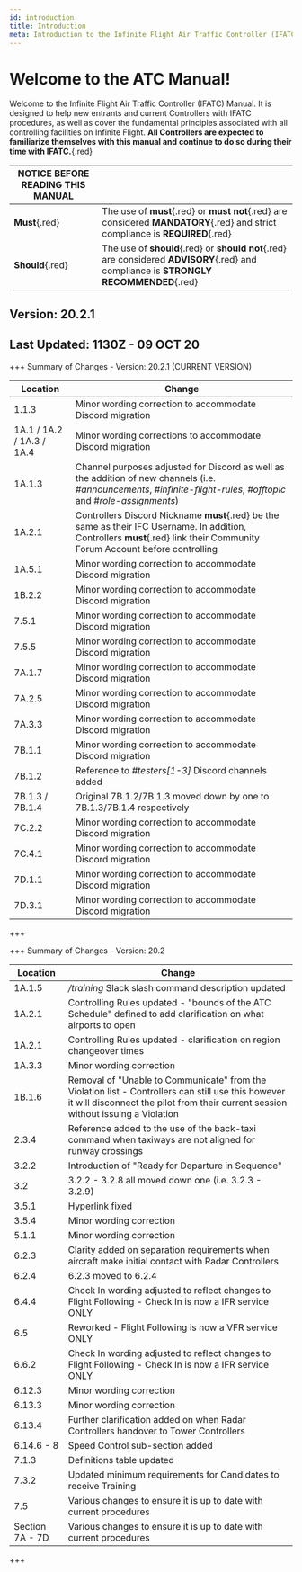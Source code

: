 ```yaml
---
id: introduction
title: Introduction
meta: Introduction to the Infinite Flight Air Traffic Controller (IFATC) Manual.
---
```


# Welcome to the ATC Manual!



Welcome to the Infinite Flight Air Traffic Controller (IFATC) Manual. It is designed to help new entrants and current Controllers with IFATC procedures, as well as cover the fundamental principles associated with all controlling facilities on Infinite Flight. **All Controllers are expected to familiarize themselves with this manual and continue to do so during their time with IFATC.**{.red}



| **NOTICE BEFORE READING THIS MANUAL** |                                          |
| ------------------------------------- | ---------------------------------------- |
| **Must**{.red}                        | The use of **must**{.red} or **must not**{.red} are considered **MANDATORY**{.red} and strict compliance is **REQUIRED**{.red} |
| **Should**{.red}                      | The use of **should**{.red} or **should not**{.red} are considered **ADVISORY**{.red} and compliance is **STRONGLY RECOMMENDED**{.red} |



## Version: 20.2.1

## Last Updated: 1130Z - 09 OCT 20



+++ Summary of Changes - Version: 20.2.1 (CURRENT VERSION)

| Location                  | Change                                                       |
| ------------------------- | ------------------------------------------------------------ |
| 1.1.3                     | Minor wording correction to accommodate Discord migration    |
| 1A.1 / 1A.2 / 1A.3 / 1A.4 | Minor wording corrections to accommodate Discord migration   |
| 1A.1.3                    | Channel purposes adjusted for Discord as well as the addition of new channels (i.e. *#announcements*, *#infinite-flight-rules*, *#offtopic* and *#role-assignments*) |
| 1A.2.1                    | Controllers Discord Nickname **must**{.red} be the same as their IFC Username. In addition, Controllers **must**{.red} link their Community Forum Account before controlling |
| 1A.5.1                    | Minor wording correction to accommodate Discord migration    |
| 1B.2.2                    | Minor wording correction to accommodate Discord migration    |
| 7.5.1                     | Minor wording correction to accommodate Discord migration    |
| 7.5.5                     | Minor wording correction to accommodate Discord migration    |
| 7A.1.7                    | Minor wording correction to accommodate Discord migration    |
| 7A.2.5                    | Minor wording correction to accommodate Discord migration    |
| 7A.3.3                    | Minor wording correction to accommodate Discord migration    |
| 7B.1.1                    | Minor wording correction to accommodate Discord migration    |
| 7B.1.2                    | Reference to *#testers[1-3]* Discord channels added          |
| 7B.1.3 / 7B.1.4           | Original 7B.1.2/7B.1.3 moved down by one to 7B.1.3/7B.1.4 respectively |
| 7C.2.2                    | Minor wording correction to accommodate Discord migration    |
| 7C.4.1                    | Minor wording correction to accommodate Discord migration    |
| 7D.1.1                    | Minor wording correction to accommodate Discord migration    |
| 7D.3.1                    | Minor wording correction to accommodate Discord migration    |

+++



+++ Summary of Changes - Version: 20.2

| Location        | Change                                                       |
| --------------- | ------------------------------------------------------------ |
| 1A.1.5          | */training* Slack slash command description updated          |
| 1A.2.1          | Controlling Rules updated - "bounds of the ATC Schedule" defined to add clarification on what airports to open |
| 1A.2.1          | Controlling Rules updated - clarification on region changeover times |
| 1A.3.3          | Minor wording correction                                     |
| 1B.1.6          | Removal of "Unable to Communicate" from the Violation list - Controllers can still use this however it will disconnect the pilot from their current session without issuing a Violation |
| 2.3.4           | Reference added to the use of the back-taxi command when taxiways are not aligned for runway crossings |
| 3.2.2           | Introduction of "Ready for Departure in Sequence"            |
| 3.2             | 3.2.2 - 3.2.8 all moved down one (i.e. 3.2.3 - 3.2.9)        |
| 3.5.1           | Hyperlink fixed                                              |
| 3.5.4           | Minor wording correction                                     |
| 5.1.1           | Minor wording correction                                     |
| 6.2.3           | Clarity added on separation requirements when aircraft make initial contact with Radar Controllers |
| 6.2.4           | 6.2.3 moved to 6.2.4                                         |
| 6.4.4           | Check In wording adjusted to reflect changes to Flight Following - Check In is now a IFR service ONLY |
| 6.5             | Reworked - Flight Following is now a VFR service ONLY        |
| 6.6.2           | Check In wording adjusted to reflect changes to Flight Following - Check In is now a IFR service ONLY |
| 6.12.3          | Minor wording correction                                     |
| 6.13.3          | Minor wording correction                                     |
| 6.13.4          | Further clarification added on when Radar Controllers handover to Tower Controllers |
| 6.14.6 - 8      | Speed Control sub-section added                              |
| 7.1.3           | Definitions table updated                                    |
| 7.3.2           | Updated minimum requirements for Candidates to receive Training |
| 7.5             | Various changes to ensure it is up to date with current procedures |
| Section 7A - 7D | Various changes to ensure it is up to date with current procedures |

+++


